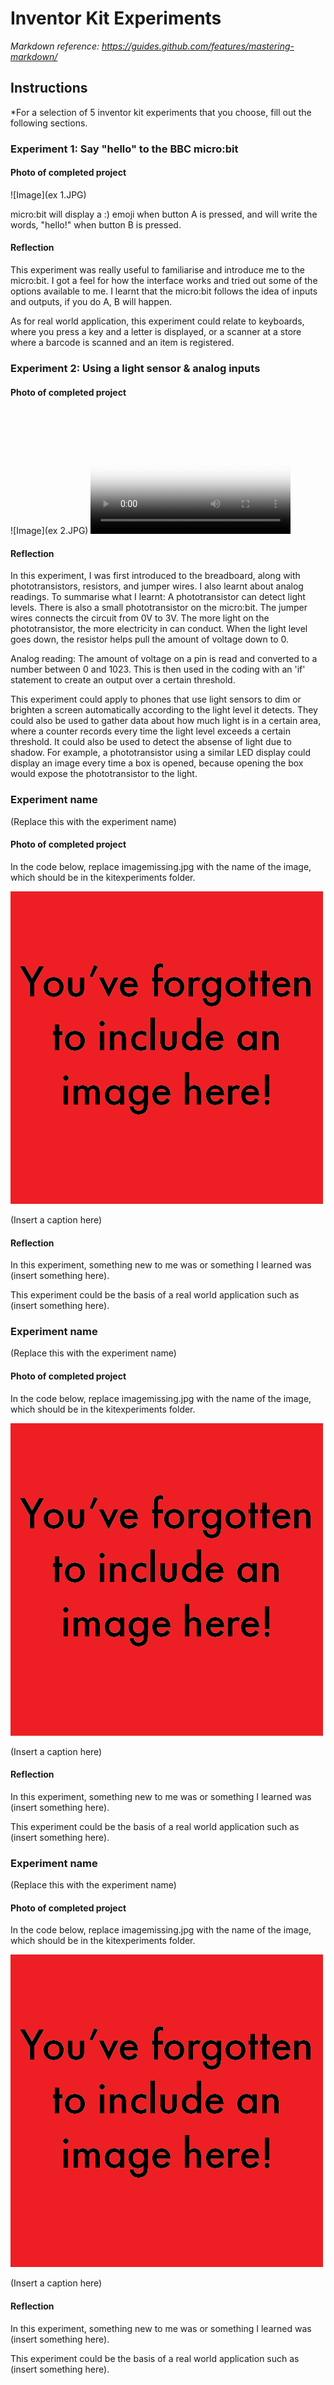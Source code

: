 # Inventor Kit Experiments

*Markdown reference: https://guides.github.com/features/mastering-markdown/*

## Instructions ##

*For a selection of 5 inventor kit experiments that you choose, fill out the following sections.

### Experiment 1: Say "hello" to the BBC micro:bit ###


#### Photo of completed project ####
![Image](ex 1.JPG)

micro:bit will display a :) emoji when button A is pressed, and will write the words, "hello!" when button B is pressed.

#### Reflection ####

This experiment was really useful to familiarise and introduce me to the micro:bit. I got a feel for how the interface works and tried out some of the options available to me. I learnt that the micro:bit follows the idea of inputs and outputs, if you do A, B will happen. 

As for real world application, this experiment could relate to keyboards, where you press a key and a letter is displayed, or a scanner at a store where a barcode is scanned and an item is registered. 

### Experiment 2: Using a light sensor & analog inputs ###


#### Photo of completed project ####

![Image](ex 2.JPG)
<video src="20200314_191809.mp4" poster="nightlight.jpg" width="320" height="200" controls preload></video>



#### Reflection ####

In this experiment, I was first introduced to the breadboard, along with phototransistors, resistors, and jumper wires. I also learnt about analog readings.
To summarise what I learnt:
A phototransistor can detect light levels. There is also a small phototransistor on the micro:bit. The jumper wires connects the circuit from 0V to 3V. The more light on the phototransistor, the more electricity in can conduct.  When the light level goes down, the resistor helps pull the amount of voltage down to 0. 

Analog reading:
The amount of voltage on a pin is read and converted to a number between 0 and 1023. This is then used in the coding with an 'if' statement to create an output over a certain threshold.

This experiment could apply to phones that use light sensors to dim or brighten a screen automatically according to the light level it detects. They could also be used to gather data about how much light is in a certain area, where a counter records every time the light level exceeds a certain threshold. It could also be used to detect the absense of light due to shadow. For example, a phototransistor using a similar LED display could display an image every time a box is opened, because opening the box would expose the phototransistor to the light.

### Experiment name ###

(Replace this with the experiment name)

#### Photo of completed project ####
In the code below, replace imagemissing.jpg with the name of the image, which should be in the kitexperiments folder.

![Image](missingimage.png)

(Insert a caption here)

#### Reflection ####

In this experiment, something new to me was or something I learned was (insert something here).

This experiment could be the basis of a real world application such as (insert something here).

### Experiment name ###

(Replace this with the experiment name)

#### Photo of completed project ####
In the code below, replace imagemissing.jpg with the name of the image, which should be in the kitexperiments folder.

![Image](missingimage.png)

(Insert a caption here)

#### Reflection ####

In this experiment, something new to me was or something I learned was (insert something here).

This experiment could be the basis of a real world application such as (insert something here).

### Experiment name ###

(Replace this with the experiment name)

#### Photo of completed project ####
In the code below, replace imagemissing.jpg with the name of the image, which should be in the kitexperiments folder.

![Image](missingimage.png)

(Insert a caption here)

#### Reflection ####

In this experiment, something new to me was or something I learned was (insert something here).

This experiment could be the basis of a real world application such as (insert something here).

